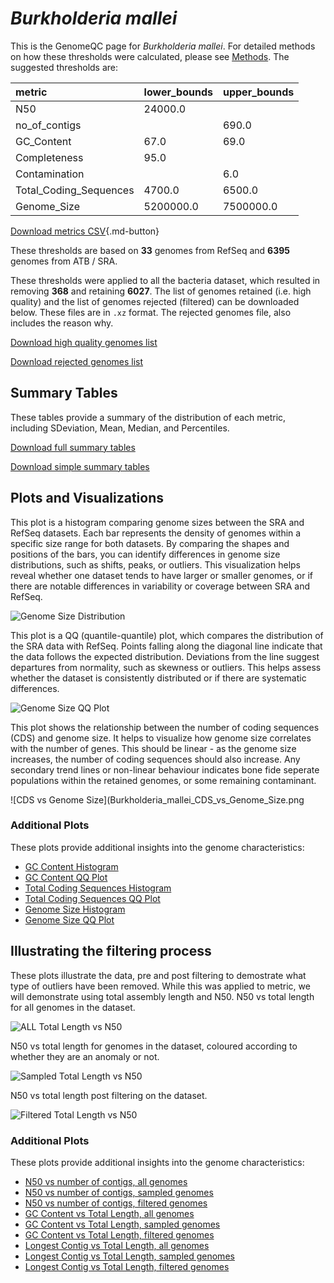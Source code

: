 # *Burkholderia mallei*

This is the GenomeQC page for *Burkholderia mallei*. For detailed methods on how these thresholds were calculated, please see [Methods](../../methods.md).
The suggested thresholds are: 

| metric                 | lower_bounds   | upper_bounds   |
|:-----------------------|:---------------|:---------------|
| N50                    | 24000.0        |                |
| no_of_contigs          |                | 690.0          |
| GC_Content             | 67.0           | 69.0           |
| Completeness           | 95.0           |                |
| Contamination          |                | 6.0            |
| Total_Coding_Sequences | 4700.0         | 6500.0         |
| Genome_Size            | 5200000.0      | 7500000.0      |

[Download metrics CSV](Burkholderia_mallei_metrics.csv){.md-button}


These thresholds are based on **33** genomes from RefSeq and **6395** genomes from ATB / SRA.

These thresholds were applied to all the bacteria dataset, which resulted in removing **368** and retaining **6027**.
The list of genomes retained (i.e. high quality) and the list of genomes rejected (filtered) can be downloaded below. These files are in `.xz` format. The rejected genomes file, also includes the reason why.

[Download high quality genomes list](Burkholderia_mallei_high_quality_genomes.csv.xz)


[Download rejected genomes list](Burkholderia_mallei_filtered_out_genomes.csv.xz)



## Summary Tables
These tables provide a summary of the distribution of each metric, including SDeviation, Mean, Median, and Percentiles.

[Download full summary tables](summary.csv)

[Download simple summary tables](selected_summary.csv)

## Plots and Visualizations

This plot is a histogram comparing genome sizes between the SRA and RefSeq datasets. Each bar represents the density of genomes within a specific size range for both datasets. By comparing the shapes and positions of the bars, you can identify differences in genome size distributions, such as shifts, peaks, or outliers. This visualization helps reveal whether one dataset tends to have larger or smaller genomes, or if there are notable differences in variability or coverage between SRA and RefSeq.

![Genome Size Distribution](Genome_Size_refseq_histogram_kde.png)

This plot is a QQ (quantile-quantile) plot, which compares the distribution of the SRA data with RefSeq. Points falling along the diagonal line indicate that the data follows the expected distribution. Deviations from the line suggest departures from normality, such as skewness or outliers. This helps assess whether the dataset is consistently distributed or if there are systematic differences.

![Genome Size QQ Plot](Genome_Size_refseq_qqplot.png)

This plot shows the relationship between the number of coding sequences (CDS) and genome size. It helps to visualize how genome size correlates with the number of genes. This should be linear - as the genome size increases, the number of coding sequences should also increase. Any secondary trend lines or non-linear behaviour indicates bone fide seperate populations within the retained genomes, or some remaining contaminant. 

![CDS vs Genome Size](Burkholderia_mallei_CDS_vs_Genome_Size.png

### Additional Plots

These plots provide additional insights into the genome characteristics:

- [GC Content Histogram](GC_Content_refseq_histogram_kde.png)
- [GC Content QQ Plot](GC_Content_refseq_qqplot.png)
- [Total Coding Sequences Histogram](Total_Coding_Sequences_refseq_histogram_kde.png)
- [Total Coding Sequences QQ Plot](Total_Coding_Sequences_refseq_qqplot.png)
- [Genome Size Histogram](Genome_Size_refseq_histogram_kde.png)
- [Genome Size QQ Plot](Genome_Size_refseq_qqplot.png)
## Illustrating the filtering process
These plots illustrate the data, pre and post filtering to demostrate what type of outliers have been removed. While this was applied to metric, we will demonstrate using total assembly length and N50.
N50 vs total length for all genomes in the dataset.

![ALL Total Length vs N50](Burkholderia_mallei_all_total_length_N50.png)

N50 vs total length for genomes in the dataset, coloured according to whether they are an anomaly or not.

![Sampled Total Length vs N50](Burkholderia_mallei_sample_total_length_N50.png)

N50 vs total length post filtering on the dataset.

![Filtered Total Length vs N50](Burkholderia_mallei_filt_total_length_N50.png)

### Additional Plots

These plots provide additional insights into the genome characteristics:

- [N50 vs number of contigs, all genomes](Burkholderia_mallei_all_N50_number.png)
- [N50 vs number of contigs, sampled genomes](Burkholderia_mallei_sample_N50_number.png)
- [N50 vs number of contigs, filtered genomes](Burkholderia_mallei_filt_N50_number.png)
- [GC Content vs Total Length, all genomes](Burkholderia_mallei_all_total_length_GC_Content.png)
- [GC Content vs Total Length, sampled genomes](Burkholderia_mallei_sample_total_length_GC_Content.png)
- [GC Content vs Total Length, filtered genomes](Burkholderia_mallei_filt_total_length_GC_Content.png)
- [Longest Contig vs Total Length, all genomes](Burkholderia_mallei_all_total_length_longest.png)
- [Longest Contig vs Total Length, sampled genomes](Burkholderia_mallei_sample_total_length_longest.png)
- [Longest Contig vs Total Length, filtered genomes](Burkholderia_mallei_filt_total_length_longest.png)
